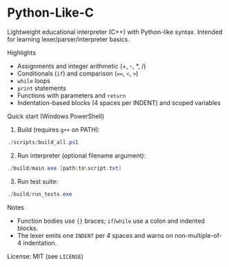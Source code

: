# Python-Like-C

Lightweight educational interpreter (C++) with Python-like syntax. Intended for learning lexer/parser/interpreter basics.

Highlights

-   Assignments and integer arithmetic (+, -, \*, /)
-   Conditionals (`if`) and comparison (`==`, `<`, `>`)
-   `while` loops
-   `print` statements
-   Functions with parameters and `return`
-   Indentation-based blocks (4 spaces per INDENT) and scoped variables

Quick start (Windows PowerShell)

1. Build (requires `g++` on PATH):

```powershell
./scripts/build_all.ps1
```

2. Run interpreter (optional filename argument):

```powershell
./build/main.exe [path\to\script.txt]
```

3. Run test suite:

```powershell
./build/run_tests.exe
```

Notes

-   Function bodies use `{}` braces; `if`/`while` use a colon and indented blocks.
-   The lexer emits one `INDENT` per 4 spaces and warns on non-multiple-of-4 indentation.

License: MIT (see `LICENSE`)
